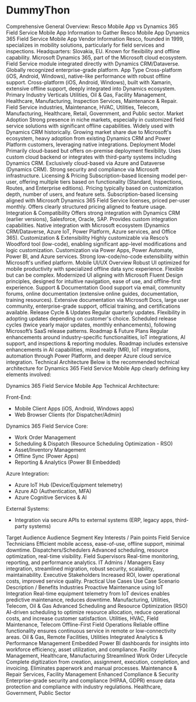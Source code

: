# DummyThon
Comprehensive General Overview: Resco Mobile App vs Dynamics 365 Field Service Mobile App
Information to Gather	Resco Mobile App	Dynamics 365 Field Service Mobile App
Vendor Information	Resco, founded in 1999, specializes in mobility solutions, particularly for field services and inspections. Headquarters: Slovakia, EU. Known for flexibility and offline capability.	Microsoft Dynamics 365, part of the Microsoft cloud ecosystem. Field Service module integrated directly with Dynamics CRM/Dataverse. Globally recognized enterprise-grade platform.
App Type	Cross-platform (iOS, Android, Windows), native-like performance with robust offline support.	Cross-platform (iOS, Android, Windows), built with Xamarin, extensive offline support, deeply integrated into Dynamics ecosystem.
Primary Industry Verticals	Utilities, Oil & Gas, Facility Management, Healthcare, Manufacturing, Inspection Services, Maintenance & Repair.	Field Service industries, Maintenance, HVAC, Utilities, Telecom, Manufacturing, Healthcare, Retail, Government, and Public sector.
Market Adoption	Strong presence in niche markets, especially in customized field service solutions with significant offline capabilities. Widely used with Dynamics CRM historically.	Growing market share due to Microsoft's ecosystem, heavy adoption from existing Dynamics CRM and Power Platform customers, leveraging native integrations.
Deployment Model	Primarily cloud-based but offers on-premise deployment flexibility. Uses custom cloud backend or integrates with third-party systems including Dynamics CRM.	Exclusively cloud-based via Azure and Dataverse (Dynamics CRM). Strong security and compliance via Microsoft infrastructure.
Licensing & Pricing	Subscription-based licensing model per-user, offering multiple tiers based on functionality (Standard, Inspections, Routes, and Enterprise editions). Pricing typically based on customization depth, number of users, and feature sets.	Subscription-based licensing aligned with Microsoft Dynamics 365 Field Service licenses, priced per-user monthly. Offers clearly structured pricing aligned to feature usage.
Integration & Compatibility	Offers strong integration with Dynamics CRM (earlier versions), Salesforce, Oracle, SAP. Provides custom integration capabilities.	Native integration with Microsoft ecosystem (Dynamics CRM/Dataverse, Azure IoT, Power Platform, Azure services, and Office 365).
Customization & Extensibility	Highly customizable via Resco’s Woodford tool (low-code), enabling significant app-level modifications and logic customization.	Customization via Power Apps, Power Automate, Power BI, and Azure services. Strong low-code/no-code extensibility within Microsoft's unified platform.
Mobile UI/UX Overview	Robust UI optimized for mobile productivity with specialized offline data sync experience. Flexible but can be complex.	Modernized UI aligning with Microsoft Fluent Design principles, designed for intuitive navigation, ease of use, and offline-first experience.
Support & Documentation	Good support via email, community forums, online documentation (extensive online guides, documentation, training resources).	Extensive documentation via Microsoft Docs, large user community, enterprise-grade support, official training, and certifications available.
Release Cycle & Updates	Regular quarterly updates. Flexibility in adopting updates depending on customer's choice.	Scheduled release cycles (twice yearly major updates, monthly enhancements), following Microsoft’s SaaS release patterns.
Roadmap & Future Plans	Regular enhancements around industry-specific functionalities, IoT integrations, AI support, and inspections & reporting modules.	Roadmap includes extensive enhancements in AI capabilities, mixed reality (MR), IoT integrations, automation through Power Platform, and deeper Azure cloud service integration.
Technical Architecture
Below is the recommended technical architecture for Dynamics 365 Field Service Mobile App clearly defining key elements involved:

Dynamics 365 Field Service Mobile App Technical Architecture:

Front-End:
- Mobile Client Apps (iOS, Android, Windows apps)
- Web Browser Clients (for Dispatcher/Admin)

Dynamics 365 Field Service Core:
- Work Order Management
- Scheduling & Dispatch (Resource Scheduling Optimization - RSO)
- Asset/Inventory Management
- Offline Sync (Power Apps)
- Reporting & Analytics (Power BI Embedded)

Azure Integration:
- Azure IoT Hub (Device/Equipment telemetry)
- Azure AD (Authentication, MFA)
- Azure Cognitive Services & AI

External Systems:
- Integration via secure APIs to external systems (ERP, legacy apps, third-party systems)

Target Audience
Audience Segment	Key Interests / Pain points
Field Service Technicians	Efficient mobile access, ease-of-use, offline support, minimal downtime.
Dispatchers/Schedulers	Advanced scheduling, resource optimization, real-time visibility.
Field Supervisors	Real-time monitoring, reporting, and performance analytics.
IT Admins / Managers	Easy integration, streamlined migration, robust security, scalability, maintainability.
Executive Stakeholders	Increased ROI, lower operational costs, improved service quality.
Practical Use Cases
Use Case Scenario	Description / Benefits	Industries
Proactive Maintenance using IoT Integration	Real-time equipment telemetry from IoT devices enables predictive maintenance, reduces downtime.	Manufacturing, Utilities, Telecom, Oil & Gas
Advanced Scheduling and Resource Optimization (RSO)	AI-driven scheduling to optimize resource allocation, reduce operational costs, and increase customer satisfaction.	Utilities, HVAC, Field Maintenance, Telecom
Offline-First Field Operations	Reliable offline functionality ensures continuous service in remote or low-connectivity areas.	Oil & Gas, Remote Facilities, Utilities
Integrated Analytics & Performance Management	Embedded Power BI dashboards for insights into workforce efficiency, asset utilization, and compliance.	Facility Management, Healthcare, Manufacturing
Streamlined Work Order Lifecycle	Complete digitization from creation, assignment, execution, completion, and invoicing. Eliminates paperwork and manual processes.	Maintenance & Repair Services, Facility Management
Enhanced Compliance & Security	Enterprise-grade security and compliance (HIPAA, GDPR) ensure data protection and compliance with industry regulations.	Healthcare, Government, Public Sector

